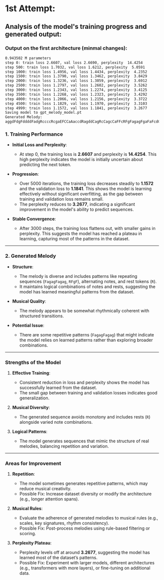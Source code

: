 # 1st Attempt:
## Analysis of the model's training progress and generated output:

### Output on the first architecture (minmal changes):
```bash
0.943502 M parameters
step 0: train loss 2.6607, val loss 2.6690, perplexity  14.4254
step 500: train loss 1.7032, val loss 1.6212, perplexity  5.0591
step 1000: train loss 1.4956, val loss 1.4434, perplexity  4.2352
step 1500: train loss 1.3790, val loss 1.3462, perplexity  3.8429
step 2000: train loss 1.3236, val loss 1.3059, perplexity  3.6912
step 2500: train loss 1.2797, val loss 1.2602, perplexity  3.5262
step 3000: train loss 1.2343, val loss 1.2274, perplexity  3.4125
step 3500: train loss 1.2268, val loss 1.2323, perplexity  3.4292
step 4000: train loss 1.2066, val loss 1.2156, perplexity  3.3722
step 4500: train loss 1.1829, val loss 1.1970, perplexity  3.3103
step 4999: train loss 1.1572, val loss 1.1841, perplexity  3.2677
Saving model to gpt_melody_model.pt
Generated Melody: 
aggdFdgFddddFadgRccccRcgaEFCCaAaccdRagddCagRcCagcCaFFcRFgFagagFgaFaFcdCcRFgcaEFgFgFgRgFagagFagagCgFR
```

### **1. Training Performance**
- **Initial Loss and Perplexity**:
  - At step 0, the training loss is **2.6607** and perplexity is **14.4254**. This high perplexity indicates the model is initially uncertain about predicting the next token.
  
- **Progression**:
  - Over 5000 iterations, the training loss decreases steadily to **1.1572** and the validation loss to **1.1841**. This shows the model is learning effectively without significant overfitting, as the gap between training and validation loss remains small.
  - The perplexity reduces to **3.2677**, indicating a significant improvement in the model's ability to predict sequences.

- **Stable Convergence**:
  - After 3000 steps, the training loss flattens out, with smaller gains in perplexity. This suggests the model has reached a plateau in learning, capturing most of the patterns in the dataset.

---

### **2. Generated Melody**
- **Structure**:
  - The melody is diverse and includes patterns like repeating sequences (`FagagFagag`, `RFgF`), alternating notes, and rest tokens (`R`).
  - It maintains logical combinations of notes and rests, suggesting the model has learned meaningful patterns from the dataset.

- **Musical Quality**:
  - The melody appears to be somewhat rhythmically coherent with structured transitions.

- **Potential Issue**:
  - There are some repetitive patterns (`FagagFagag`) that might indicate the model relies on learned patterns rather than exploring broader combinations.

---

### **Strengths of the Model**
1. **Effective Training**:
   - Consistent reduction in loss and perplexity shows the model has successfully learned from the dataset.
   - The small gap between training and validation losses indicates good generalization.

2. **Musical Diversity**:
   - The generated sequence avoids monotony and includes rests (`R`) alongside varied note combinations.

3. **Logical Patterns**:
   - The model generates sequences that mimic the structure of real melodies, balancing repetition and variation.

---

### **Areas for Improvement**
1. **Repetition**:
   - The model sometimes generates repetitive patterns, which may reduce musical creativity.
   - Possible Fix: Increase dataset diversity or modify the architecture (e.g., longer attention spans).

2. **Musical Rules**:
   - Evaluate the adherence of generated melodies to musical rules (e.g., scales, key signatures, rhythm consistency).
   - Possible Fix: Post-process melodies using rule-based filtering or scoring.

3. **Perplexity Plateau**:
   - Perplexity levels off at around **3.2677**, suggesting the model has learned most of the dataset’s patterns.
   - Possible Fix: Experiment with larger models, different architectures (e.g., transformers with more layers), or fine-tuning on additional data.
